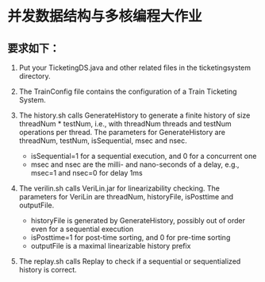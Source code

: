 # 并发数据结构与多核编程大作业

## 要求如下：

1. Put your TicketingDS.java and other related files in the ticketingsystem directory.

2. The TrainConfig file contains the configuration of a Train Ticketing System.

3. The history.sh calls GenerateHistory to generate a finite history of size threadNum * testNum, i.e., with threadNum threads and testNum operations per thread. The parameters for GenerateHistory are threadNum, testNum, isSequential, msec and nsec. 
   * isSequential=1 for a sequential execution, and 0 for a concurrent one
   * msec and nsec are the milli- and nano-seconds of a delay, e.g., msec=1 and nsec=0 for delay 1ms 

4. The verilin.sh calls VeriLin.jar for linearizability checking. The parameters for VeriLin are threadNum, historyFile, isPosttime and outputFile.
   * historyFile is generated by GenerateHistory, possibly out of order even for a sequential execution
   * isPosttime=1 for post-time sorting, and 0 for pre-time sorting
   * outputFile is a maximal linearizable history prefix

5. The replay.sh calls Replay to check if a sequential or sequentialized history is correct.
